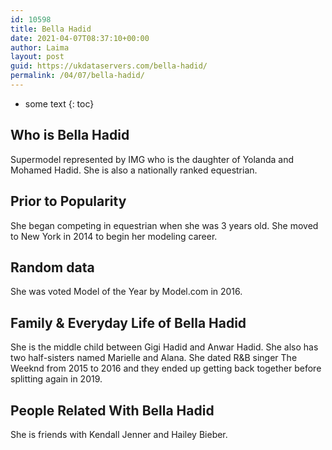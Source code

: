 ```yaml
---
id: 10598
title: Bella Hadid
date: 2021-04-07T08:37:10+00:00
author: Laima
layout: post
guid: https://ukdataservers.com/bella-hadid/
permalink: /04/07/bella-hadid/
---
```


* some text
{: toc}


## Who is Bella Hadid
                  
                  
                  
Supermodel represented by IMG who is the daughter of Yolanda and Mohamed Hadid. She is also a nationally ranked equestrian.
                  
              
            
              
            
                
                
                
## Prior to Popularity
                  
                  
                  
She began competing in equestrian when she was 3 years old. She moved to New York in 2014 to begin her modeling career.
                  
              
            
              
            
                
                
                
## Random data
                  
                  
                  
She was voted Model of the Year by Model.com in 2016.
                  
              
            
              
            
                
                
                
## Family & Everyday Life of Bella Hadid
                  
                  
                  
She is the middle child between Gigi Hadid and Anwar Hadid. She also has two half-sisters named Marielle and Alana. She dated R&B singer The Weeknd from 2015 to 2016 and they ended up getting back together before splitting again in 2019. 
                  
              
            
              
            
                
                
                
## People Related With Bella Hadid
                  
                  
                  
She is friends with Kendall Jenner and Hailey Bieber.
                  
              
            
              
            
                
              
            
              
              
            
            
              
            
          
          
          